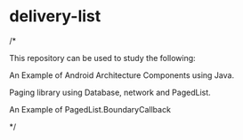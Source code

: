 # delivery-list
/*

This repository can be used to study the following:

An Example of Android Architecture Components using Java.

Paging library using Database, network and PagedList.

An Example of PagedList.BoundaryCallback

*/


